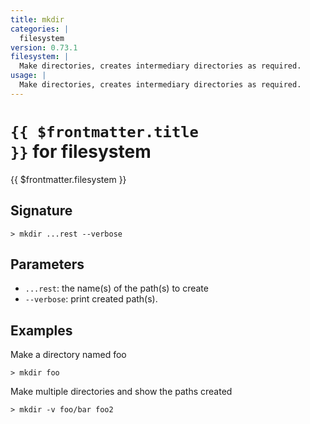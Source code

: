 ```yaml
---
title: mkdir
categories: |
  filesystem
version: 0.73.1
filesystem: |
  Make directories, creates intermediary directories as required.
usage: |
  Make directories, creates intermediary directories as required.
---
```


# <code>{{ $frontmatter.title }}</code> for filesystem

<div class='command-title'>{{ $frontmatter.filesystem }}</div>

## Signature

```> mkdir ...rest --verbose```

## Parameters

 -  `...rest`: the name(s) of the path(s) to create
 -  `--verbose`: print created path(s).

## Examples

Make a directory named foo
```shell
> mkdir foo
```

Make multiple directories and show the paths created
```shell
> mkdir -v foo/bar foo2
```

